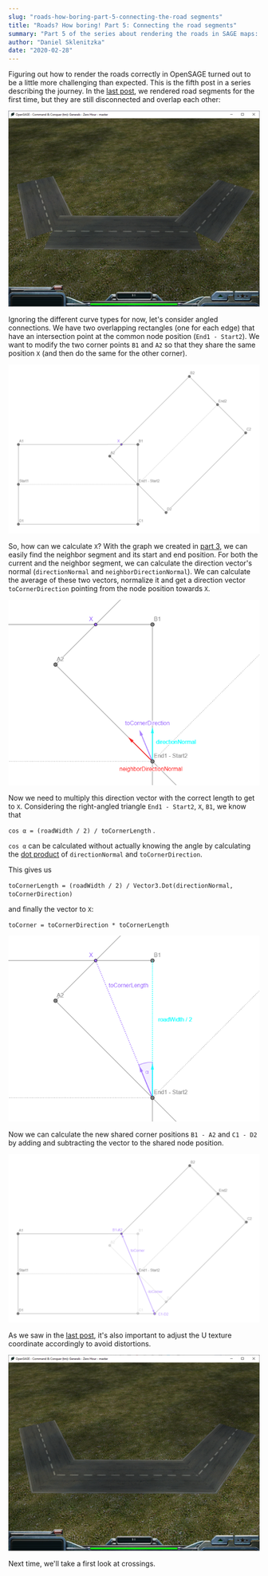 ```yaml
---
slug: "roads-how-boring-part-5-connecting-the-road segments"
title: "Roads? How boring! Part 5: Connecting the road segments"
summary: "Part 5 of the series about rendering the roads in SAGE maps: Connecting the road segments"
author: "Daniel Sklenitzka"
date: "2020-02-28"
---
```


Figuring out how to render the roads correctly in OpenSAGE turned out to be a little more challenging than expected. This is the fifth post in a series describing the journey. In the [last post](/blog/roads-how-boring-part-4-rendering-straight-roads), we rendered road segments for the first time, but they are still disconnected and overlap each other:

![Disconnected road segments](./disconnected_segments.png)

Ignoring the different curve types for now, let's consider angled connections. We have two overlapping rectangles (one for each edge) that have an intersection point at the common node position (`End1 - Start2`). We want to modify the two corner points `B1` and `A2` so that they share the same position `X` (and then do the same for the other corner).

![Intersection point X of two road segments](./angled_drawing_1.png)

So, how can we calculate `X`? With the graph we created in [part 3](/blog/roads-how-boring-part-3-building_a_graph_data_structure), we can easily find the neighbor segment and its start and end position. For both the current and the neighbor segment, we can calculate the direction vector's normal (`directionNormal` and `neighborDirectionNormal`). We can calculate the average of these two vectors, normalize it and get a direction vector `toCornerDirection` pointing from the node position towards `X`.

![Direction vectors](./angled_drawing_2.png)

Now we need to multiply this direction vector with the correct length to get to `X`. Considering the right-angled triangle `End1 - Start2`, `X`, `B1`, we know that 

`cos α = (roadWidth / 2) / toCornerLength` .

`cos α` can be calculated without actually knowing the angle by calculating the [dot product](https://en.wikipedia.org/wiki/Dot_product) of `directionNormal` and `toCornerDirection`. 

This gives us

`toCornerLength = (roadWidth / 2) / Vector3.Dot(directionNormal, toCornerDirection)`

and finally the vector to `X`:

`toCorner = toCornerDirection * toCornerLength`

![Cosine](./angled_drawing_3.png)

Now we can calculate the new shared corner positions `B1 - A2` and `C1 - D2` by adding and subtracting the vector to the shared node position.

![New corner positions](./angled_drawing_4.png)

As we saw in the [last post](/blog/roads-how-boring-part-4-rendering-straight-roads), it's also important to adjust the U texture coordinate accordingly to avoid distortions.

![Connected road segments](./connected_segments.png)

Next time, we'll take a first look at crossings.